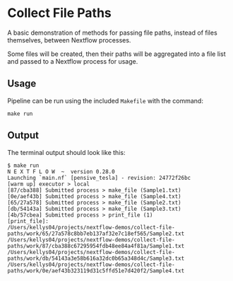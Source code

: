 # Collect File Paths

A basic demonstration of methods for passing file paths, instead of files themselves, between Nextflow processes.

Some files will be created, then their paths will be aggregated into a file list and passed to a Nextflow process for usage. 

## Usage

Pipeline can be run using the included `Makefile` with the command:

```
make run
```

## Output

The terminal output should look like this:

```
$ make run
N E X T F L O W  ~  version 0.28.0
Launching `main.nf` [pensive_tesla] - revision: 24772f26bc
[warm up] executor > local
[87/cba388] Submitted process > make_file (Sample1.txt)
[0e/aef43b] Submitted process > make_file (Sample4.txt)
[65/27a578] Submitted process > make_file (Sample2.txt)
[db/54143a] Submitted process > make_file (Sample3.txt)
[4b/57cbea] Submitted process > print_file (1)
[print_file]:
/Users/kellys04/projects/nextflow-demos/collect-file-paths/work/65/27a578c8bb7eb137af32e7c18ef565/Sample2.txt
/Users/kellys04/projects/nextflow-demos/collect-file-paths/work/87/cba388c67295954fdb48ee84a4f81a/Sample1.txt
/Users/kellys04/projects/nextflow-demos/collect-file-paths/work/db/54143a3e58b616a32dc0b65a348d4c/Sample3.txt
/Users/kellys04/projects/nextflow-demos/collect-file-paths/work/0e/aef43b323119d31c5ffd51e7d420f2/Sample4.txt

```
